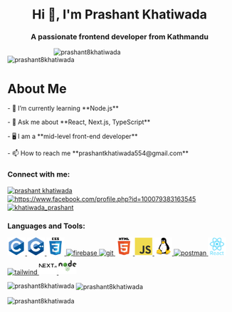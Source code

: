 <h1 align="center">Hi 👋, I'm Prashant Khatiwada</h1>
<h3 align="center">A passionate frontend developer from Kathmandu</h3>



<p><img align="right" src="https://raw.githubusercontent.com/punitkmryh/punitkmryh/master/Developer.gif" width="400" alt="prashant8khatiwada" /></p>

<p align="left"> <img src="https://komarev.com/ghpvc/?username=prashant8khatiwada&label=Profile%20views&color=0e75b6&style=flat" alt="prashant8khatiwada" /> </p>

<h1> About Me </h1>
<p>- 🌱 I’m currently learning **Node.js**  </p>
<p>- 💬 Ask me about **React, Next.js, TypeScript**  </p>
<p>- 🖥️ I am a **mid-level front-end developer** </p>
<p>- 📫 How to reach me **prashantkhatiwada554@gmail.com** </p>


<h3 align="left">Connect with me:</h3>
<p align="left">
<a href="[https://linkedin.com/in/prashant-khatiwada](https://www.linkedin.com/in/prashant-khatiwada-a0b99a184/)" target="blank"><img align="center" src="https://raw.githubusercontent.com/rahuldkjain/github-profile-readme-generator/master/src/images/icons/Social/linked-in-alt.svg" alt="prashant khatiwada" height="30" width="40" /></a>
<a href="https://www.facebook.com/profile.php?id=100079383163545" target="blank"><img align="center" src="https://raw.githubusercontent.com/rahuldkjain/github-profile-readme-generator/master/src/images/icons/Social/facebook.svg" alt="https://www.facebook.com/profile.php?id=100079383163545" height="30" width="40" /></a>
<a href="https://instagram.com/khatiwada_prashant" target="blank"><img align="center" src="https://raw.githubusercontent.com/rahuldkjain/github-profile-readme-generator/master/src/images/icons/Social/instagram.svg" alt="khatiwada_prashant" height="30" width="40" /></a>
</p>

<h3 align="left">Languages and Tools:</h3>
<p align="left"> 
  <a href="https://www.cprogramming.com/" target="_blank" rel="noreferrer"> 
    <img src="https://raw.githubusercontent.com/devicons/devicon/master/icons/c/c-original.svg" alt="c" width="40" height="40"/> 
  </a> 
  <a href="https://www.w3schools.com/cpp/" target="_blank" rel="noreferrer"> 
    <img src="https://raw.githubusercontent.com/devicons/devicon/master/icons/cplusplus/cplusplus-original.svg" alt="cplusplus" width="40" height="40"/> 
  </a> 
  <a href="https://www.w3schools.com/css/" target="_blank" rel="noreferrer"> 
    <img src="https://raw.githubusercontent.com/devicons/devicon/master/icons/css3/css3-original-wordmark.svg" alt="css3" width="40" height="40"/> 
  </a> 
  <a href="https://firebase.google.com/" target="_blank" rel="noreferrer"> 
    <img src="https://www.vectorlogo.zone/logos/firebase/firebase-icon.svg" alt="firebase" width="40" height="40"/> 
  </a> 
  <a href="https://git-scm.com/" target="_blank" rel="noreferrer"> 
    <img src="https://www.vectorlogo.zone/logos/git-scm/git-scm-icon.svg" alt="git" width="40" height="40"/> 
  </a> 
  <a href="https://www.w3.org/html/" target="_blank" rel="noreferrer"> 
    <img src="https://raw.githubusercontent.com/devicons/devicon/master/icons/html5/html5-original-wordmark.svg" alt="html5" width="40" height="40"/> 
  </a> 
  <a href="https://developer.mozilla.org/en-US/docs/Web/JavaScript" target="_blank" rel="noreferrer"> 
    <img src="https://raw.githubusercontent.com/devicons/devicon/master/icons/javascript/javascript-original.svg" alt="javascript" width="40" height="40"/> 
  </a> 
  <a href="https://www.linux.org/" target="_blank" rel="noreferrer"> 
    <img src="https://raw.githubusercontent.com/devicons/devicon/master/icons/linux/linux-original.svg" alt="linux" width="40" height="40"/> 
  </a> 
  <a href="https://postman.com" target="_blank" rel="noreferrer"> 
    <img src="https://www.vectorlogo.zone/logos/getpostman/getpostman-icon.svg" alt="postman" width="40" height="40"/> 
  </a> 
  <a href="https://reactjs.org/" target="_blank" rel="noreferrer"> 
    <img src="https://raw.githubusercontent.com/devicons/devicon/master/icons/react/react-original-wordmark.svg" alt="react" width="40" height="40"/> 
  </a> 
  <a href="https://tailwindcss.com/" target="_blank" rel="noreferrer"> 
    <img src="https://www.vectorlogo.zone/logos/tailwindcss/tailwindcss-icon.svg" alt="tailwind" width="40" height="40"/> 
  </a> 
  <a href="https://nextjs.org/" target="_blank" rel="noreferrer"> 
    <img src="https://raw.githubusercontent.com/devicons/devicon/master/icons/nextjs/nextjs-original-wordmark.svg" alt="nextjs" width="40" height="40"/> 
  </a> 
  <a href="https://nodejs.org/" target="_blank" rel="noreferrer"> 
    <img src="https://raw.githubusercontent.com/devicons/devicon/master/icons/nodejs/nodejs-original-wordmark.svg" alt="nodejs" width="40" height="40"/> 
  </a> 
</p>


<p><img align="left" src="https://github-readme-stats.vercel.app/api/top-langs?username=prashant8khatiwada&show_icons=true&locale=en&layout=compact" alt="prashant8khatiwada" /></p>


<p>&nbsp;<img align="center" src="https://github-readme-stats.vercel.app/api?username=prashant8khatiwada&show_icons=true&locale=en" alt="prashant8khatiwada" /></p>


<p><img align="center" src="https://github-readme-streak-stats.herokuapp.com/?user=prashant8khatiwada&" alt="prashant8khatiwada" /></p>
